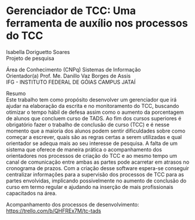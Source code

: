 # Gerenciador de TCC: Uma ferramenta de auxílio nos processos do TCC
Isabella Doriguetto Soares<br>
Projeto de pesquisa<br>

Área de Conhecimento (CNPq) Sistemas de Informação <br>
Orientador(a) Prof. Me. Danillo Vaz Borges de Assis <br>
IFG - INSTITUTO FEDERAL DE GÓIAS CAMPUS JATAÍ

Resumo<br>
Este trabalho tem como propósito desenvolver um gerenciador que irá ajudar na elaboração da escrita e no monitoramento do TCC, buscando otimizar o tempo hábil de defesa assim como o aumento da porcentagem de alunos que concluem curso de TADS. Ao fim dos cursos superiores é obrigatório fazer o trabalho de conclusão de curso (TCC) e é nesse momento que a maioria dos alunos podem sentir dificuldades sobre como começar a escrever, quais são as regras certas a serem utilizadas e qual orientador se adequa mais ao seu interesse de pesquisa. A falta de um sistema que oferece de maneira prática o acompanhamento dos orientadores nos processos de criação do TCC e ao mesmo tempo um canal de comunicação entre ambas as partes pode acarretar em atrasos no cronograma de prazos. Com a criação desse software espera-se conseguir centralizar informações para a supervisão dos processos de TCC para as partes envolvidas, implicando possivelmente no aumento de conclusão do curso em termo regular e ajudando na inserção de mais profissionais capacitados na área.

Acompanhamento dos processos de desenvolvimento: https://trello.com/b/QHFREx7M/tc-tads
